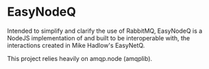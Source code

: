 EasyNodeQ
=========

Intended to simplify and clarify the use of RabbitMQ, EasyNodeQ is a NodeJS implementation of and built to be interoperable with, the interactions created in Mike Hadlow's EasyNetQ.

This project relies heavily on amqp.node (amqplib).